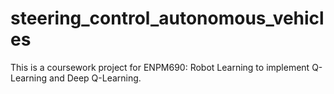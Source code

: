 # steering_control_autonomous_vehicles
This is a coursework project for ENPM690: Robot Learning to implement Q-Learning and Deep Q-Learning.
